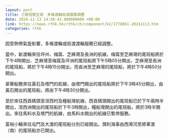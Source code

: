 ```yaml
---
layout: post
title: 三號信號生效　多條渡輪街渡服務調整
date: 2024-11-13 14:58:42.000000000 +08:00
link: https://news.rthk.hk/rthk/ch/component/k2/1778861-20241113.htm
categories: rthk
---
```


因受熱帶氣旋影響，多條渡輪或街渡渡輪服務已經調整。

當中，新渡輪來往坪州、梅窩、芝麻灣及長洲的航線，梅窩至芝麻灣的尾班船將於下午4時開出、芝麻灣至梅窩及坪洲的尾班船將下午5時05分開出，芝麻灣至長洲的尾班船，將於下午4時15分開出，而長洲至芝麻灣的尾班船，將於下午4時50分開出。

翠華船務來往黃石及塔門的航線，由塔門開出的尾班船將於下午3時45分開出，由黃石開出的尾班船，將由下午4時30分開出。

至於來往西貢碼頭至滘西村及糧船灣航線，西貢碼頭開出的尾班船已於下午兩時半開出，滘西洲開出的尾班船於下午3時開出，糧船灣開出的尾班船，將於3時半開出。來往馬料水及塔門的航線，由馬料水開出的航線已暫停服務。

富裕小輪來往屯門及大澳的尾班船分別已經開出。潤利海事由西灣河至將軍澳（南）的尾班船亦已開出。
